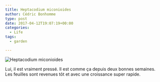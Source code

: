 ```yaml
---
title: Heptacodium miconioides
author: Cédric Bonhomme
type: post
date: 2017-04-12T19:07:19+00:00
categories:
  - Life
tags:
  - garden

---
```

![Heptacodium miconioides](/images/blog/2017/04/20170412T174725.jpg)

Lui, il est vraiment pressé. Il est comme ça depuis deux bonnes semaines.
Les feuilles sont revenues tôt et avec une croissance super rapide.
